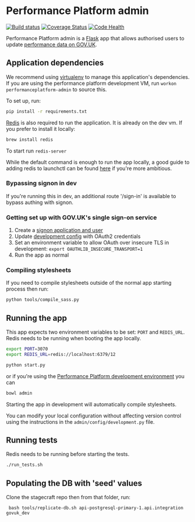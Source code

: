 # Performance Platform admin

[![Build status](https://travis-ci.org/alphagov/performanceplatform-admin.svg?branch=master)](https://travis-ci.org/alphagov/performanceplatform-admin)
[![Coverage Status](https://coveralls.io/repos/alphagov/performanceplatform-admin/badge.png)](https://coveralls.io/r/alphagov/performanceplatform-admin)
[![Code Health](https://landscape.io/github/alphagov/performanceplatform-admin/master/landscape.png)](https://landscape.io/github/alphagov/performanceplatform-admin/master)

Performance Platform admin is a [Flask][] app that allows authorised
users to update [performance data on GOV.UK][pp].

[Flask]: http://flask.pocoo.org/
[pp]: https://www.gov.uk/performance

## Application dependencies

We recommend using [virtualenv][] to manage this application's dependencies. If you are using the performance platform development VM, run `workon performanceplatform-admin` to source this.

To set up, run:

```bash
pip install -r requirements.txt
```

[virtualenv]: http://virtualenv.readthedocs.org/

[Redis][] is also required to run the application. It is already on the dev vm. If you prefer to install it locally:

```bash
brew install redis
```

To start run `redis-server`

While the default command is enough to run the app locally, a good guide to
adding redis to launchctl can be found [here][] if you're more ambitious.

[Redis]: http://redis.io/
[here]: http://mac-dev-env.patrickbougie.com/redis/

### Bypassing signon in dev

If you're running this in dev, an additional route '/sign-in' is available to bypass authing with signon.


### Getting set up with GOV.UK's single sign-on service

1. Create a [signon application and user](https://github.com/alphagov/signonotron2#usage)
2. Update [development config](https://github.com/alphagov/performanceplatform-admin/blob/master/admin/config/development.py) with OAuth2 credentials
3. Set an environment variable to allow OAuth over insecure TLS in development: `export OAUTHLIB_INSECURE_TRANSPORT=1`
4. Run the app as normal

### Compiling stylesheets

If you need to compile stylesheets outside of the normal app starting process then run:

```bash
python tools/compile_sass.py
```

## Running the app

This app expects two environment variables to be set: `PORT` and `REDIS_URL`.
Redis needs to be running when booting the app locally.

```bash
export PORT=3070
export REDIS_URL=redis://localhost:6379/12

python start.py
```

or if you're using the [Performance Platform development environment](https://github.com/alphagov/pp-puppet) you can

```bash
bowl admin
```

Starting the app in development will automatically compile stylesheets.

You can modify your local configuration without affecting version control using
the instructions in the `admin/config/development.py` file.

## Running tests

Redis needs to be running before starting the tests.

```bash
./run_tests.sh
```

## Populating the DB with 'seed' values
Clone the stagecraft repo then from that folder, run:

```
 bash tools/replicate-db.sh api-postgresql-primary-1.api.integration govuk_dev
```
